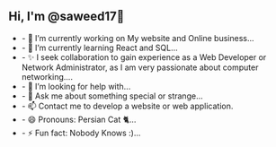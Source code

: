 ## Hi, I'm @saweed17👋

<!--
**saweed17/saweed17** is a ✨ _special_ ✨ repository because its `README.md` (this file) appears on your GitHub profile.

Here are some ideas to get you started: -->
<ul>
  
<li>- 🔭 I’m currently working on My website and Online business...</li>
<li>- 🌱 I’m currently learning React and SQL...</li>
<li>- ✨ I seek collaboration to gain experience as a Web Developer or Network Administrator, as I am very passionate about computer networking....</li>
<li>- 🤔 I’m looking for help with...</li>
<li>- 💬 Ask me about something special or strange...</li>
<li>- 📫 Contact me to develop a website or web application.</li>
<li>- 😄 Pronouns: Persian Cat 🐈...</li>
<li>- ⚡ Fun fact: Nobody Knows :)...</li>



</ul>
